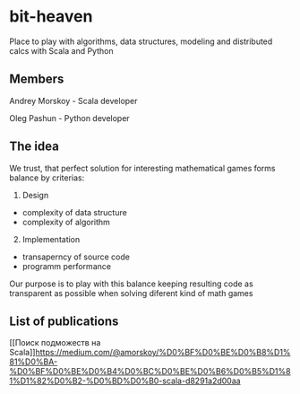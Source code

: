 # bit-heaven

Place to play with algorithms, data structures, modeling and distributed calcs with Scala and Python

## Members 
Andrey Morskoy - Scala developer

Oleg Pashun - Python developer

## The idea

We trust, that perfect solution for interesting mathematical games forms balance by criterias:
1. Design
* complexity of data structure
* complexity of algorithm

2. Implementation
* transaperncy of source code
* programm performance

Our purpose is to play with this balance keeping resulting code as transparent as possible when solving diferent kind of math games


## List of publications
[[Поиск подможеств на Scala]]https://medium.com/@amorskoy/%D0%BF%D0%BE%D0%B8%D1%81%D0%BA-%D0%BF%D0%BE%D0%B4%D0%BC%D0%BE%D0%B6%D0%B5%D1%81%D1%82%D0%B2-%D0%BD%D0%B0-scala-d8291a2d00aa
